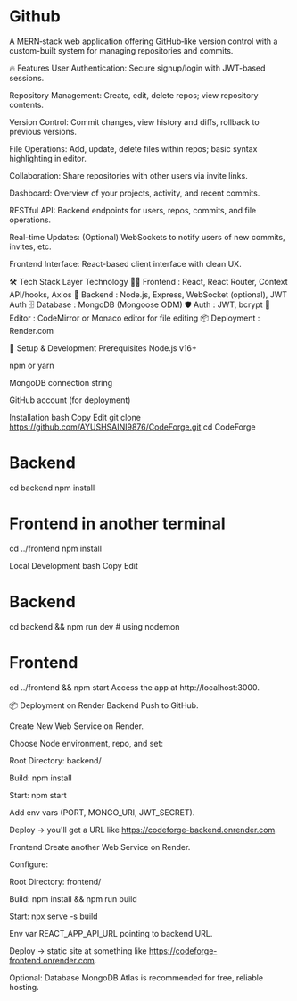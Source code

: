 # Github
A MERN‑stack web application offering GitHub‑like version control with a custom-built system for managing repositories and commits.

🔥 Features
User Authentication: Secure signup/login with JWT-based sessions.

Repository Management: Create, edit, delete repos; view repository contents.

Version Control: Commit changes, view history and diffs, rollback to previous versions.

File Operations: Add, update, delete files within repos; basic syntax highlighting in editor.

Collaboration: Share repositories with other users via invite links.

Dashboard: Overview of your projects, activity, and recent commits.

RESTful API: Backend endpoints for users, repos, commits, and file operations.

Real-time Updates: (Optional) WebSockets to notify users of new commits, invites, etc.

Frontend Interface: React-based client interface with clean UX.

🛠️ Tech Stack
Layer	Technology
🧑‍💻 Frontend	: React, React Router, Context API/hooks, Axios
🔧 Backend :	Node.js, Express, WebSocket (optional), JWT Auth
🗄️ Database	: MongoDB (Mongoose ODM)
🛡️ Auth	: JWT, bcrypt
🧪 Editor	: CodeMirror or Monaco editor for file editing
📦 Deployment	: Render.com

🚧 Setup & Development
Prerequisites
Node.js v16+

npm or yarn

MongoDB connection string

GitHub account (for deployment)

Installation
bash
Copy
Edit
git clone https://github.com/AYUSHSAINI9876/CodeForge.git
cd CodeForge

# Backend
cd backend
npm install

# Frontend in another terminal
cd ../frontend
npm install

Local Development
bash
Copy
Edit
# Backend
cd backend && npm run dev  # using nodemon

# Frontend
cd ../frontend && npm start
Access the app at http://localhost:3000.

📦 Deployment on Render
Backend
Push to GitHub.

Create New Web Service on Render.

Choose Node environment, repo, and set:

Root Directory: backend/

Build: npm install

Start: npm start

Add env vars (PORT, MONGO_URI, JWT_SECRET).

Deploy → you'll get a URL like https://codeforge-backend.onrender.com.

Frontend
Create another Web Service on Render.

Configure:

Root Directory: frontend/

Build: npm install && npm run build

Start: npx serve -s build

Env var REACT_APP_API_URL pointing to backend URL.

Deploy → static site at something like https://codeforge-frontend.onrender.com.

Optional: Database
MongoDB Atlas is recommended for free, reliable hosting.
